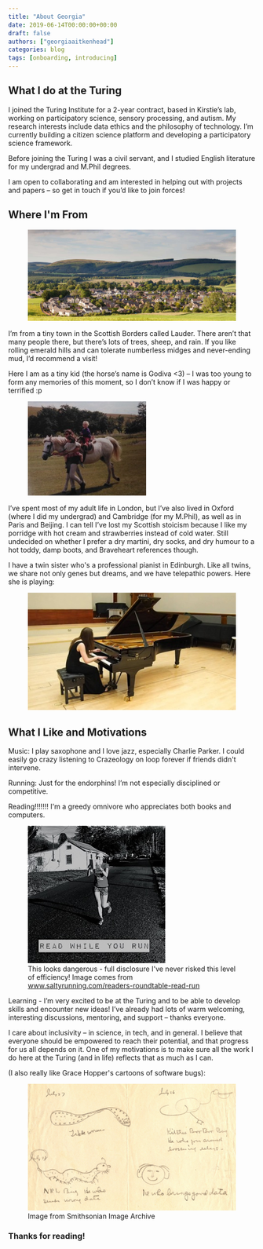 ```yaml
---
title: "About Georgia"
date: 2019-06-14T00:00:00+00:00
draft: false
authors: ["georgiaaitkenhead"]
categories: blog
tags: [onboarding, introducing]
---
```


## What I do at the Turing

I joined the Turing Institute for a 2-year contract, based in Kirstie’s lab, working on participatory science, sensory processing, and autism.
My research interests include data ethics and the philosophy of technology.
I’m currently building a citizen science platform and developing a participatory science framework.


Before joining the Turing I was a civil servant, and I studied English literature for my undergrad and M.Phil degrees.


I am open to collaborating and am interested in helping out with projects and papers – so get in touch if you’d like to join forces!


## Where I'm From


<figure>
  <img src="/images/About_Georgia/Lauder.jpg"
       alt="Lauder">
</figure>


I’m from a tiny town in the Scottish Borders called Lauder. There aren’t that many people there, but there’s lots of trees, sheep, and rain.
If you like rolling emerald hills and can tolerate numberless midges and never-ending mud, I’d recommend a visit!


Here I am as a tiny kid (the horse’s name is Godiva <3) – I was too young to form any memories of this moment, so I don’t know if I was happy or terrified :p

<figure>
  <img src="/images/About_Georgia/Godiva.jpg"
       alt="Godiva">
</figure>


I’ve spent most of my adult life in London, but I’ve also lived in Oxford (where I did my undergrad) and Cambridge (for my M.Phil), as well as in Paris and Beijing.
I can tell I’ve lost my Scottish stoicism because I like my porridge with hot cream and strawberries instead of cold water.
Still undecided on whether I prefer a dry martini, dry socks, and dry humour to a hot toddy, damp boots, and Braveheart references though.


I have a twin sister who's a professional pianist in Edinburgh.
Like all twins, we share not only genes but dreams, and we have telepathic powers. Here she is playing:

<figure>
  <img src="/images/About_Georgia/AilsaPiano.jpg"
       alt="Ailsa">
</figure>


## What I Like and Motivations


Music: I play saxophone and I love jazz, especially Charlie Parker.
I could easily go crazy listening to Crazeology on loop forever if friends didn't intervene.

Running: Just for the endorphins! I’m not especially disciplined or competitive.

Reading!!!!!!! I'm a greedy omnivore who appreciates both books and computers.


<figure>
  <img src="/images/About_Georgia/ReadWhileYouRun.jpg"
       alt="woman reading while running">
  <figcaption>This looks dangerous - full disclosure I've never risked this level of efficiency!
  Image comes from <a href="https://www.saltyrunning.com/readers-roundtable-read-run">www.saltyrunning.com/readers-roundtable-read-run</a>
  </figcaption>
</figure>


Learning - I’m very excited to be at the Turing and to be able to develop skills and encounter new ideas!
I’ve already had lots of warm welcoming, interesting discussions, mentoring, and support – thanks everyone.


I care about inclusivity – in science, in tech, and in general.
I believe that everyone should be empowered to reach their potential, and that progress for us all depends on it.
One of my motivations is to make sure all the work I do here at the Turing (and in life) reflects that as much as I can.


(I also really like Grace Hopper's cartoons of software bugs):


<figure>
  <img src="/images/About_Georgia/GraceHopperBugs.jpg"
       alt="hand drawn bugs">
  <figcaption>Image from Smithsonian Image Archive</figcaption>
</figure>



### Thanks for reading!
